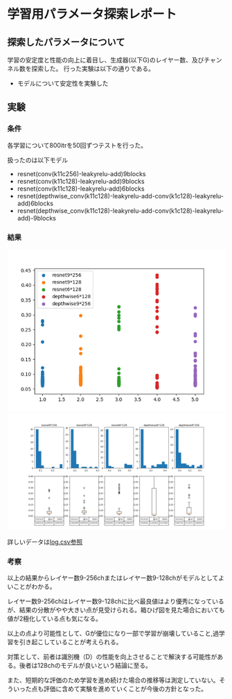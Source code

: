 # 学習用パラメータ探索レポート
## 探索したパラメータについて

 学習の安定度と性能の向上に着目し、生成器(以下G)のレイヤー数、及びチャンネル数を探索した。
 行った実験は以下の通りである。

 - モデルについて安定性を実験した

## 実験

### 条件
 各学習について800itrを50回ずつテストを行った。

 扱ったのは以下モデル
 - resnet(conv(k11c256)-leakyrelu-add)9blocks
 - resnet(conv(k11c128)-leakyrelu-add)9blocks
 - resnet(conv(k11c128)-leakyrelu-add)6blocks
 - resnet(depthwise_conv(k11c128)-leakyrelu-add-conv(k1c128)-leakyrelu-add)6blocks
 - resnet(depthwise_conv(k11c128)-leakyrelu-add-conv(k1c128)-leakyrelu-add)-9blocks
### 結果
![散布図](layer.png "scatter")
![箱ひげ図](hist_box.png "hist-and-box")
 
詳しいデータは[log.csv参照](log.csv)

### 考察

  以上の結果からレイヤー数9-256chまたはレイヤー数9-128chがモデルとしてよいことがわかる。
  
  レイヤー数9-256chはレイヤー数9-128chに比べ最良値はより優秀になっているが、結果の分散がやや大きい点が見受けられる。箱ひげ図を見た場合においても値が2極化している点も気になる。
  
  以上の点より可能性として、Gが優位になり一部で学習が崩壊していること,過学習を引き起こしていることが考えられる。
  
  対策として、前者は識別機（D）の性能を向上させることで解決する可能性がある。後者は128chのモデルが良いという結論に至る。
  
  また、短期的な評価のため学習を進め続けた場合の推移等は測定していない。そういった点も評価に含めて実験を進めていくことが今後の方針となった。
